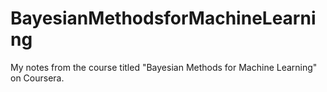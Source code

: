 # BayesianMethodsforMachineLearning

My notes from the course titled "Bayesian Methods for Machine Learning" on Coursera.
